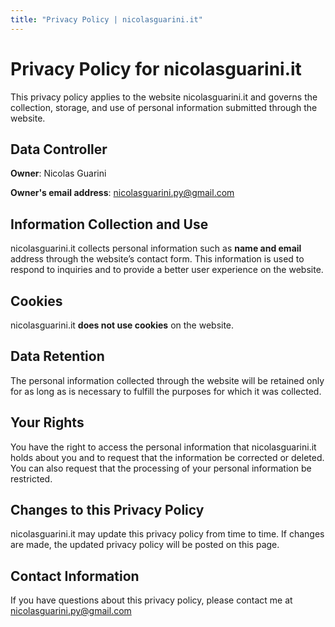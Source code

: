 ```yaml
---
title: "Privacy Policy | nicolasguarini.it"
---
```


# Privacy Policy for nicolasguarini.it

This privacy policy applies to the website nicolasguarini.it and governs the collection, storage, and use of personal information submitted through the website.

## Data Controller
**Owner**: Nicolas Guarini

**Owner's email address**: nicolasguarini.py@gmail.com

## Information Collection and Use

nicolasguarini.it collects personal information such as **name and email** address through the website’s contact form. This information is used to respond to inquiries and to provide a better user experience on the website.

## Cookies

nicolasguarini.it **does not use cookies** on the website.

## Data Retention

The personal information collected through the website will be retained only for as long as is necessary to fulfill the purposes for which it was collected.

## Your Rights

You have the right to access the personal information that nicolasguarini.it holds about you and to request that the information be corrected or deleted. You can also request that the processing of your personal information be restricted.

## Changes to this Privacy Policy

nicolasguarini.it may update this privacy policy from time to time. If changes are made, the updated privacy policy will be posted on this page.

## Contact Information

If you have questions about this privacy policy, please contact me at nicolasguarini.py@gmail.com
